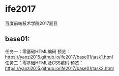 # ife2017
百度前端技术学院2017题目
## base01:
  任务一：零基础HTML编码 预览：https://yanzi2015.github.io/ife2017/base01/task1.html<br>
  任务二：零基础HTML及CSS编码 预览：https://yanzi2015.github.io/ife2017/base01/task2.html
